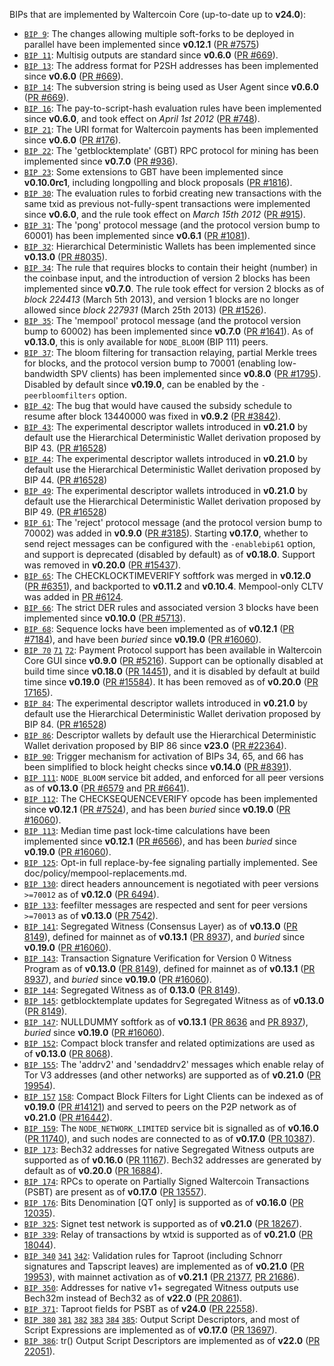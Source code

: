 BIPs that are implemented by Waltercoin Core (up-to-date up to **v24.0**):

* [`BIP 9`](https://github.com/waltercoin/bips/blob/master/bip-0009.mediawiki): The changes allowing multiple soft-forks to be deployed in parallel have been implemented since **v0.12.1**  ([PR #7575](https://github.com/waltercoin/waltercoin/pull/7575))
* [`BIP 11`](https://github.com/waltercoin/bips/blob/master/bip-0011.mediawiki): Multisig outputs are standard since **v0.6.0** ([PR #669](https://github.com/waltercoin/waltercoin/pull/669)).
* [`BIP 13`](https://github.com/waltercoin/bips/blob/master/bip-0013.mediawiki): The address format for P2SH addresses has been implemented since **v0.6.0** ([PR #669](https://github.com/waltercoin/waltercoin/pull/669)).
* [`BIP 14`](https://github.com/waltercoin/bips/blob/master/bip-0014.mediawiki): The subversion string is being used as User Agent since **v0.6.0** ([PR #669](https://github.com/waltercoin/waltercoin/pull/669)).
* [`BIP 16`](https://github.com/waltercoin/bips/blob/master/bip-0016.mediawiki): The pay-to-script-hash evaluation rules have been implemented since **v0.6.0**, and took effect on *April 1st 2012* ([PR #748](https://github.com/waltercoin/waltercoin/pull/748)).
* [`BIP 21`](https://github.com/waltercoin/bips/blob/master/bip-0021.mediawiki): The URI format for Waltercoin payments has been implemented since **v0.6.0** ([PR #176](https://github.com/waltercoin/waltercoin/pull/176)).
* [`BIP 22`](https://github.com/waltercoin/bips/blob/master/bip-0022.mediawiki): The 'getblocktemplate' (GBT) RPC protocol for mining has been implemented since **v0.7.0** ([PR #936](https://github.com/waltercoin/waltercoin/pull/936)).
* [`BIP 23`](https://github.com/waltercoin/bips/blob/master/bip-0023.mediawiki): Some extensions to GBT have been implemented since **v0.10.0rc1**, including longpolling and block proposals ([PR #1816](https://github.com/waltercoin/waltercoin/pull/1816)).
* [`BIP 30`](https://github.com/waltercoin/bips/blob/master/bip-0030.mediawiki): The evaluation rules to forbid creating new transactions with the same txid as previous not-fully-spent transactions were implemented since **v0.6.0**, and the rule took effect on *March 15th 2012* ([PR #915](https://github.com/waltercoin/waltercoin/pull/915)).
* [`BIP 31`](https://github.com/waltercoin/bips/blob/master/bip-0031.mediawiki): The 'pong' protocol message (and the protocol version bump to 60001) has been implemented since **v0.6.1** ([PR #1081](https://github.com/waltercoin/waltercoin/pull/1081)).
* [`BIP 32`](https://github.com/waltercoin/bips/blob/master/bip-0032.mediawiki): Hierarchical Deterministic Wallets has been implemented since **v0.13.0** ([PR #8035](https://github.com/waltercoin/waltercoin/pull/8035)).
* [`BIP 34`](https://github.com/waltercoin/bips/blob/master/bip-0034.mediawiki): The rule that requires blocks to contain their height (number) in the coinbase input, and the introduction of version 2 blocks has been implemented since **v0.7.0**. The rule took effect for version 2 blocks as of *block 224413* (March 5th 2013), and version 1 blocks are no longer allowed since *block 227931* (March 25th 2013) ([PR #1526](https://github.com/waltercoin/waltercoin/pull/1526)).
* [`BIP 35`](https://github.com/waltercoin/bips/blob/master/bip-0035.mediawiki): The 'mempool' protocol message (and the protocol version bump to 60002) has been implemented since **v0.7.0** ([PR #1641](https://github.com/waltercoin/waltercoin/pull/1641)). As of **v0.13.0**, this is only available for `NODE_BLOOM` (BIP 111) peers.
* [`BIP 37`](https://github.com/waltercoin/bips/blob/master/bip-0037.mediawiki): The bloom filtering for transaction relaying, partial Merkle trees for blocks, and the protocol version bump to 70001 (enabling low-bandwidth SPV clients) has been implemented since **v0.8.0** ([PR #1795](https://github.com/waltercoin/waltercoin/pull/1795)). Disabled by default since **v0.19.0**, can be enabled by the `-peerbloomfilters` option.
* [`BIP 42`](https://github.com/waltercoin/bips/blob/master/bip-0042.mediawiki): The bug that would have caused the subsidy schedule to resume after block 13440000 was fixed in **v0.9.2** ([PR #3842](https://github.com/waltercoin/waltercoin/pull/3842)).
* [`BIP 43`](https://github.com/waltercoin/bips/blob/master/bip-0043.mediawiki): The experimental descriptor wallets introduced in **v0.21.0** by default use the Hierarchical Deterministic Wallet derivation proposed by BIP 43. ([PR #16528](https://github.com/waltercoin/waltercoin/pull/16528))
* [`BIP 44`](https://github.com/waltercoin/bips/blob/master/bip-0044.mediawiki): The experimental descriptor wallets introduced in **v0.21.0** by default use the Hierarchical Deterministic Wallet derivation proposed by BIP 44. ([PR #16528](https://github.com/waltercoin/waltercoin/pull/16528))
* [`BIP 49`](https://github.com/waltercoin/bips/blob/master/bip-0049.mediawiki): The experimental descriptor wallets introduced in **v0.21.0** by default use the Hierarchical Deterministic Wallet derivation proposed by BIP 49. ([PR #16528](https://github.com/waltercoin/waltercoin/pull/16528))
* [`BIP 61`](https://github.com/waltercoin/bips/blob/master/bip-0061.mediawiki): The 'reject' protocol message (and the protocol version bump to 70002) was added in **v0.9.0** ([PR #3185](https://github.com/waltercoin/waltercoin/pull/3185)). Starting **v0.17.0**, whether to send reject messages can be configured with the `-enablebip61` option, and support is deprecated (disabled by default) as of **v0.18.0**. Support was removed in **v0.20.0** ([PR #15437](https://github.com/waltercoin/waltercoin/pull/15437)).
* [`BIP 65`](https://github.com/waltercoin/bips/blob/master/bip-0065.mediawiki): The CHECKLOCKTIMEVERIFY softfork was merged in **v0.12.0** ([PR #6351](https://github.com/waltercoin/waltercoin/pull/6351)), and backported to **v0.11.2** and **v0.10.4**. Mempool-only CLTV was added in [PR #6124](https://github.com/waltercoin/waltercoin/pull/6124).
* [`BIP 66`](https://github.com/waltercoin/bips/blob/master/bip-0066.mediawiki): The strict DER rules and associated version 3 blocks have been implemented since **v0.10.0** ([PR #5713](https://github.com/waltercoin/waltercoin/pull/5713)).
* [`BIP 68`](https://github.com/waltercoin/bips/blob/master/bip-0068.mediawiki): Sequence locks have been implemented as of **v0.12.1**  ([PR #7184](https://github.com/waltercoin/waltercoin/pull/7184)), and have been *buried* since **v0.19.0** ([PR #16060](https://github.com/waltercoin/waltercoin/pull/16060)).
* [`BIP 70`](https://github.com/waltercoin/bips/blob/master/bip-0070.mediawiki) [`71`](https://github.com/waltercoin/bips/blob/master/bip-0071.mediawiki) [`72`](https://github.com/waltercoin/bips/blob/master/bip-0072.mediawiki):
  Payment Protocol support has been available in Waltercoin Core GUI since **v0.9.0** ([PR #5216](https://github.com/waltercoin/waltercoin/pull/5216)).
  Support can be optionally disabled at build time since **v0.18.0** ([PR 14451](https://github.com/waltercoin/waltercoin/pull/14451)),
  and it is disabled by default at build time since **v0.19.0** ([PR #15584](https://github.com/waltercoin/waltercoin/pull/15584)).
  It has been removed as of **v0.20.0** ([PR 17165](https://github.com/waltercoin/waltercoin/pull/17165)).
* [`BIP 84`](https://github.com/waltercoin/bips/blob/master/bip-0084.mediawiki): The experimental descriptor wallets introduced in **v0.21.0** by default use the Hierarchical Deterministic Wallet derivation proposed by BIP 84. ([PR #16528](https://github.com/waltercoin/waltercoin/pull/16528))
* [`BIP 86`](https://github.com/waltercoin/bips/blob/master/bip-0086.mediawiki): Descriptor wallets by default use the Hierarchical Deterministic Wallet derivation proposed by BIP 86 since **v23.0** ([PR #22364](https://github.com/waltercoin/waltercoin/pull/22364)).
* [`BIP 90`](https://github.com/waltercoin/bips/blob/master/bip-0090.mediawiki): Trigger mechanism for activation of BIPs 34, 65, and 66 has been simplified to block height checks since **v0.14.0** ([PR #8391](https://github.com/waltercoin/waltercoin/pull/8391)).
* [`BIP 111`](https://github.com/waltercoin/bips/blob/master/bip-0111.mediawiki): `NODE_BLOOM` service bit added, and enforced for all peer versions as of **v0.13.0** ([PR #6579](https://github.com/waltercoin/waltercoin/pull/6579) and [PR #6641](https://github.com/waltercoin/waltercoin/pull/6641)).
* [`BIP 112`](https://github.com/waltercoin/bips/blob/master/bip-0112.mediawiki): The CHECKSEQUENCEVERIFY opcode has been implemented since **v0.12.1** ([PR #7524](https://github.com/waltercoin/waltercoin/pull/7524)), and has been *buried* since **v0.19.0** ([PR #16060](https://github.com/waltercoin/waltercoin/pull/16060)).
* [`BIP 113`](https://github.com/waltercoin/bips/blob/master/bip-0113.mediawiki): Median time past lock-time calculations have been implemented since **v0.12.1** ([PR #6566](https://github.com/waltercoin/waltercoin/pull/6566)), and has been *buried* since **v0.19.0** ([PR #16060](https://github.com/waltercoin/waltercoin/pull/16060)).
* [`BIP 125`](https://github.com/waltercoin/bips/blob/master/bip-0125.mediawiki): Opt-in full replace-by-fee signaling partially implemented. See doc/policy/mempool-replacements.md.
* [`BIP 130`](https://github.com/waltercoin/bips/blob/master/bip-0130.mediawiki): direct headers announcement is negotiated with peer versions `>=70012` as of **v0.12.0** ([PR 6494](https://github.com/waltercoin/waltercoin/pull/6494)).
* [`BIP 133`](https://github.com/waltercoin/bips/blob/master/bip-0133.mediawiki): feefilter messages are respected and sent for peer versions `>=70013` as of **v0.13.0** ([PR 7542](https://github.com/waltercoin/waltercoin/pull/7542)).
* [`BIP 141`](https://github.com/waltercoin/bips/blob/master/bip-0141.mediawiki): Segregated Witness (Consensus Layer) as of **v0.13.0** ([PR 8149](https://github.com/waltercoin/waltercoin/pull/8149)), defined for mainnet as of **v0.13.1** ([PR 8937](https://github.com/waltercoin/waltercoin/pull/8937)), and *buried* since **v0.19.0** ([PR #16060](https://github.com/waltercoin/waltercoin/pull/16060)).
* [`BIP 143`](https://github.com/waltercoin/bips/blob/master/bip-0143.mediawiki): Transaction Signature Verification for Version 0 Witness Program as of **v0.13.0** ([PR 8149](https://github.com/waltercoin/waltercoin/pull/8149)), defined for mainnet as of **v0.13.1** ([PR 8937](https://github.com/waltercoin/waltercoin/pull/8937)), and *buried* since **v0.19.0** ([PR #16060](https://github.com/waltercoin/waltercoin/pull/16060)).
* [`BIP 144`](https://github.com/waltercoin/bips/blob/master/bip-0144.mediawiki): Segregated Witness as of **0.13.0** ([PR 8149](https://github.com/waltercoin/waltercoin/pull/8149)).
* [`BIP 145`](https://github.com/waltercoin/bips/blob/master/bip-0145.mediawiki): getblocktemplate updates for Segregated Witness as of **v0.13.0** ([PR 8149](https://github.com/waltercoin/waltercoin/pull/8149)).
* [`BIP 147`](https://github.com/waltercoin/bips/blob/master/bip-0147.mediawiki): NULLDUMMY softfork as of **v0.13.1** ([PR 8636](https://github.com/waltercoin/waltercoin/pull/8636) and [PR 8937](https://github.com/waltercoin/waltercoin/pull/8937)), *buried* since **v0.19.0** ([PR #16060](https://github.com/waltercoin/waltercoin/pull/16060)).
* [`BIP 152`](https://github.com/waltercoin/bips/blob/master/bip-0152.mediawiki): Compact block transfer and related optimizations are used as of **v0.13.0** ([PR 8068](https://github.com/waltercoin/waltercoin/pull/8068)).
* [`BIP 155`](https://github.com/waltercoin/bips/blob/master/bip-0155.mediawiki): The 'addrv2' and 'sendaddrv2' messages which enable relay of Tor V3 addresses (and other networks) are supported as of **v0.21.0** ([PR 19954](https://github.com/waltercoin/waltercoin/pull/19954)).
* [`BIP 157`](https://github.com/waltercoin/bips/blob/master/bip-0157.mediawiki)
  [`158`](https://github.com/waltercoin/bips/blob/master/bip-0158.mediawiki): Compact Block Filters for Light Clients can be indexed as of **v0.19.0** ([PR #14121](https://github.com/waltercoin/waltercoin/pull/14121)) and served to peers on the P2P network as of **v0.21.0** ([PR #16442](https://github.com/waltercoin/waltercoin/pull/16442)).
* [`BIP 159`](https://github.com/waltercoin/bips/blob/master/bip-0159.mediawiki): The `NODE_NETWORK_LIMITED` service bit is signalled as of **v0.16.0** ([PR 11740](https://github.com/waltercoin/waltercoin/pull/11740)), and such nodes are connected to as of **v0.17.0** ([PR 10387](https://github.com/waltercoin/waltercoin/pull/10387)).
* [`BIP 173`](https://github.com/waltercoin/bips/blob/master/bip-0173.mediawiki): Bech32 addresses for native Segregated Witness outputs are supported as of **v0.16.0** ([PR 11167](https://github.com/waltercoin/waltercoin/pull/11167)). Bech32 addresses are generated by default as of **v0.20.0** ([PR 16884](https://github.com/waltercoin/waltercoin/pull/16884)).
* [`BIP 174`](https://github.com/waltercoin/bips/blob/master/bip-0174.mediawiki): RPCs to operate on Partially Signed Waltercoin Transactions (PSBT) are present as of **v0.17.0** ([PR 13557](https://github.com/waltercoin/waltercoin/pull/13557)).
* [`BIP 176`](https://github.com/waltercoin/bips/blob/master/bip-0176.mediawiki): Bits Denomination [QT only] is supported as of **v0.16.0** ([PR 12035](https://github.com/waltercoin/waltercoin/pull/12035)).
* [`BIP 325`](https://github.com/waltercoin/bips/blob/master/bip-0325.mediawiki): Signet test network is supported as of **v0.21.0** ([PR 18267](https://github.com/waltercoin/waltercoin/pull/18267)).
* [`BIP 339`](https://github.com/waltercoin/bips/blob/master/bip-0339.mediawiki): Relay of transactions by wtxid is supported as of **v0.21.0** ([PR 18044](https://github.com/waltercoin/waltercoin/pull/18044)).
* [`BIP 340`](https://github.com/waltercoin/bips/blob/master/bip-0340.mediawiki)
  [`341`](https://github.com/waltercoin/bips/blob/master/bip-0341.mediawiki)
  [`342`](https://github.com/waltercoin/bips/blob/master/bip-0342.mediawiki):
  Validation rules for Taproot (including Schnorr signatures and Tapscript
  leaves) are implemented as of **v0.21.0** ([PR 19953](https://github.com/waltercoin/waltercoin/pull/19953)),
  with mainnet activation as of **v0.21.1** ([PR 21377](https://github.com/waltercoin/waltercoin/pull/21377),
  [PR 21686](https://github.com/waltercoin/waltercoin/pull/21686)).
* [`BIP 350`](https://github.com/waltercoin/bips/blob/master/bip-0350.mediawiki): Addresses for native v1+ segregated Witness outputs use Bech32m instead of Bech32 as of **v22.0** ([PR 20861](https://github.com/waltercoin/waltercoin/pull/20861)).
* [`BIP 371`](https://github.com/waltercoin/bips/blob/master/bip-0371.mediawiki): Taproot fields for PSBT as of **v24.0** ([PR 22558](https://github.com/waltercoin/waltercoin/pull/22558)).
* [`BIP 380`](https://github.com/waltercoin/bips/blob/master/bip-0380.mediawiki)
  [`381`](https://github.com/waltercoin/bips/blob/master/bip-0381.mediawiki)
  [`382`](https://github.com/waltercoin/bips/blob/master/bip-0382.mediawiki)
  [`383`](https://github.com/waltercoin/bips/blob/master/bip-0383.mediawiki)
  [`384`](https://github.com/waltercoin/bips/blob/master/bip-0384.mediawiki)
  [`385`](https://github.com/waltercoin/bips/blob/master/bip-0385.mediawiki):
  Output Script Descriptors, and most of Script Expressions are implemented as of **v0.17.0** ([PR 13697](https://github.com/waltercoin/waltercoin/pull/13697)).
* [`BIP 386`](https://github.com/waltercoin/bips/blob/master/bip-0386.mediawiki): tr() Output Script Descriptors are implemented as of **v22.0** ([PR 22051](https://github.com/waltercoin/waltercoin/pull/22051)).
